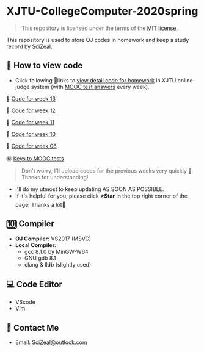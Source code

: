 # XJTU-CollegeComputer-2020spring
>   This repository is licensed under the terms of the [MIT license](https://github.com/SciZeal/XJTU-CollegeComputer-2020spring/blob/master/LICENSE).

This repository is used to store OJ codes in homework and keep a study record by [SciZeal](https://github.com/SciZeal).

## :page_with_curl: How to view code

-   Click following :link:links to <u>view detail code for homework</u> in XJTU online-judge system (with <u>MOOC test answers</u> every week).

:pushpin: [Code for week 13](https://github.com/SciZeal/XJTU-CollegeComputer-2020spring/tree/master/wk-13)

:pushpin: [Code for week 12](https://github.com/SciZeal/XJTU-CollegeComputer-2020spring/tree/master/wk-12)

:pushpin: [Code for week 11](https://github.com/SciZeal/XJTU-CollegeComputer-2020spring/tree/master/wk-11)

:pushpin: [Code for week 10](https://github.com/SciZeal/XJTU-CollegeComputer-2020spring/tree/master/wk-10)

:pushpin: [Code for week 06](https://github.com/SciZeal/XJTU-CollegeComputer-2020spring/tree/master/wk-06)

:secret: ​[Keys to MOOC tests](https://github.com/SciZeal/XJTU-CollegeComputer-2020spring/tree/master/MOOCtests)

>   Don't worry, I'll upload codes for the previous weeks very quickly :calendar: Thanks for understanding!

-   I'll do my utmost to keep updating AS SOON AS POSSIBLE.
-   If it's helpful for you, please click **:star:Star** in the top right corner of the page! Thanks a lot:pray:

## :keycap_ten: Compiler

-   **OJ Compiler:** VS2017 (MSVC)
-   **Local Compiler:**
    - gcc 8.1.0 by MinGW-W64
    - GNU gdb 8.1
    - clang & lldb (slightly used)

## :computer: Code Editor

-   VScode
-   Vim

## :email: Contact Me

-   Email: SciZeal@outlook.com

